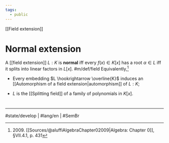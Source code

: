 ```yaml
---
tags:
  - public
---
```

[[Field extension]]
# Normal extension

A [[field extension]] $L:K$ is **normal** iff every $f(x) \in K[x]$ has a root $\alpha \in L$ iff it splits into linear factors in $L[x]$. #m/def/field
Equivalently,[^2009] 

- Every embedding $L \hookrightarrow \overline{K}$ induces an [[Automorphism of a field extension|automorphism]] of $L:K$;
- $L$ is the [[Splitting field]] of a family of polynomials in $K[x]$.

  [^2009]: 2009\. [[Sources/@aluffiAlgebraChapter02009|Algebra: Chapter 0]], §VII.4.1, p. 431

#
---
#state/develop | #lang/en | #SemBr
